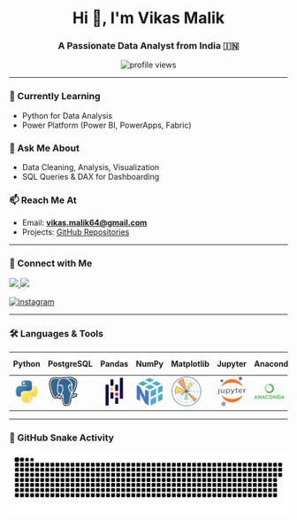<h1 align="center">Hi 👋, I'm Vikas Malik</h1>
<h3 align="center">A Passionate Data Analyst from India 🇮🇳</h3>

<p align="center">
  <img src="https://komarev.com/ghpvc/?username=VikasMalik64&style=for-the-badge&color=orange" alt="profile views"/>
</p>

---

### 🌱 Currently Learning
- Python for Data Analysis
- Power Platform (Power BI, PowerApps, Fabric)

### 💬 Ask Me About
- Data Cleaning, Analysis, Visualization
- SQL Queries & DAX for Dashboarding

### 📫 Reach Me At
- Email: **vikas.malik64@gmail.com**
- Projects: [GitHub Repositories](https://github.com/VikasMalik64?tab=repositories)

---

### 🔗 Connect with Me

<p>
  <a href="https://linkedin.com/in/vikasmalik64" target="_blank">
    <p align="left">
  <a href="https://linkedin.com/in/vikasmalik64" target="_blank">
    <img src="https://img.shields.io/badge/LinkedIn-0077B5?style=for-the-badge&logo=linkedin&logoColor=white" />
  </a>
  <a href="https://instagram.com/vikas.malik64" target="_blank">
    <img src="https://img.shields.io/badge/Instagram-E4405F?style=for-the-badge&logo=instagram&logoColor=white" />
  </a>
</p>

  </a>
  <a href="https://instagram.com/vikas.malik64" target="_blank">
    <img align="center" src="https://cdn.jsdelivr.net/npm/simple-icons@3.0.1/icons/instagram.svg" alt="instagram" height="30" width="40" />
  </a>
</p>

---

### 🛠️ Languages & Tools

| Python | PostgreSQL | Pandas | NumPy | Matplotlib | Jupyter | Anaconda | Power BI | Fabric | PowerApps |
|--------|------------|--------|-------|------------|---------|----------|----------|--------|-----------|
| <img src="https://github.com/devicons/devicon/blob/master/icons/python/python-original.svg" width="55"/> | <img src="https://github.com/devicons/devicon/blob/master/icons/postgresql/postgresql-original.svg" width="55"/> | <img src="https://github.com/devicons/devicon/blob/master/icons/pandas/pandas-original.svg" width="55"/> | <img src="https://github.com/devicons/devicon/blob/master/icons/numpy/numpy-original.svg" width="55"/> | <img src="https://github.com/devicons/devicon/blob/master/icons/matplotlib/matplotlib-original.svg" width="55"/> | <img src="https://github.com/devicons/devicon/blob/master/icons/jupyter/jupyter-original-wordmark.svg" width="55"/> | <img src="https://github.com/devicons/devicon/blob/master/icons/anaconda/anaconda-original-wordmark.svg" width="55"/> | <img src="https://github.com/VikasMalik64/Images/blob/8e89556ac85053127d8b43257f3be65f837781f6/Credit%20Card%20Financial%20Report/New_Power_BI_Logo.svg%20(1).png" width="55"/> | <img src="https://github.com/VikasMalik64/Images/blob/c651acec0029b95e378d9b9b32b42f40051a3cc1/Icons/Fabric_256.svg" width="55"/> | <img src="https://github.com/VikasMalik64/Images/blob/91c6af1a9fa5db170fa4d71155c811eb635f3022/Icons/icons8-microsoft-power-apps.svg" width="55"/> |

---

### 🐍 GitHub Snake Activity

<p align="center">
  <img width="1000" src="Assets/github-snake.svg" alt="snake animation"/>
</p>
